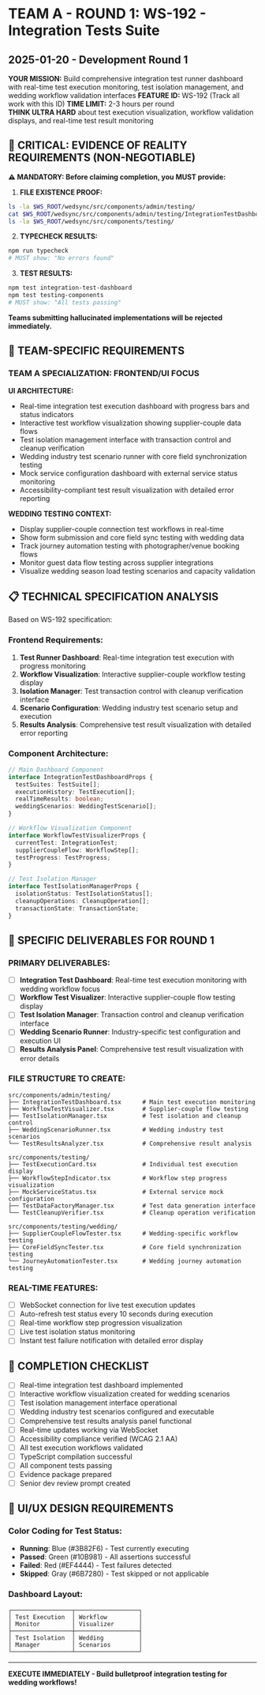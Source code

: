 # TEAM A - ROUND 1: WS-192 - Integration Tests Suite
## 2025-01-20 - Development Round 1

**YOUR MISSION:** Build comprehensive integration test runner dashboard with real-time test execution monitoring, test isolation management, and wedding workflow validation interfaces
**FEATURE ID:** WS-192 (Track all work with this ID)
**TIME LIMIT:** 2-3 hours per round  
**THINK ULTRA HARD** about test execution visualization, workflow validation displays, and real-time test result monitoring

## 🚨 CRITICAL: EVIDENCE OF REALITY REQUIREMENTS (NON-NEGOTIABLE)

**⚠️ MANDATORY: Before claiming completion, you MUST provide:**

1. **FILE EXISTENCE PROOF:**
```bash
ls -la $WS_ROOT/wedsync/src/components/admin/testing/
cat $WS_ROOT/wedsync/src/components/admin/testing/IntegrationTestDashboard.tsx | head -20
ls -la $WS_ROOT/wedsync/src/components/testing/
```

2. **TYPECHECK RESULTS:**
```bash
npm run typecheck
# MUST show: "No errors found"
```

3. **TEST RESULTS:**
```bash
npm test integration-test-dashboard
npm test testing-components
# MUST show: "All tests passing"
```

**Teams submitting hallucinated implementations will be rejected immediately.**

## 🎯 TEAM-SPECIFIC REQUIREMENTS

### TEAM A SPECIALIZATION: **FRONTEND/UI FOCUS**

**UI ARCHITECTURE:**
- Real-time integration test execution dashboard with progress bars and status indicators
- Interactive test workflow visualization showing supplier-couple data flows
- Test isolation management interface with transaction control and cleanup verification
- Wedding industry test scenario runner with core field synchronization testing
- Mock service configuration dashboard with external service status monitoring
- Accessibility-compliant test result visualization with detailed error reporting

**WEDDING TESTING CONTEXT:**
- Display supplier-couple connection test workflows in real-time
- Show form submission and core field sync testing with wedding data
- Track journey automation testing with photographer/venue booking flows
- Monitor guest data flow testing across supplier integrations
- Visualize wedding season load testing scenarios and capacity validation

## 📋 TECHNICAL SPECIFICATION ANALYSIS

Based on WS-192 specification:

### Frontend Requirements:
1. **Test Runner Dashboard**: Real-time integration test execution with progress monitoring
2. **Workflow Visualization**: Interactive supplier-couple workflow testing display
3. **Isolation Manager**: Test transaction control with cleanup verification interface
4. **Scenario Configuration**: Wedding industry test scenario setup and execution
5. **Results Analysis**: Comprehensive test result visualization with detailed error reporting

### Component Architecture:
```typescript
// Main Dashboard Component
interface IntegrationTestDashboardProps {
  testSuites: TestSuite[];
  executionHistory: TestExecution[];
  realTimeResults: boolean;
  weddingScenarios: WeddingTestScenario[];
}

// Workflow Visualization Component
interface WorkflowTestVisualizerProps {
  currentTest: IntegrationTest;
  supplierCoupleFlow: WorkflowStep[];
  testProgress: TestProgress;
}

// Test Isolation Manager
interface TestIsolationManagerProps {
  isolationStatus: TestIsolationStatus[];
  cleanupOperations: CleanupOperation[];
  transactionState: TransactionState;
}
```

## 🎯 SPECIFIC DELIVERABLES FOR ROUND 1

### PRIMARY DELIVERABLES:
- [ ] **Integration Test Dashboard**: Real-time test execution monitoring with wedding workflow focus
- [ ] **Workflow Test Visualizer**: Interactive supplier-couple flow testing display
- [ ] **Test Isolation Manager**: Transaction control and cleanup verification interface
- [ ] **Wedding Scenario Runner**: Industry-specific test configuration and execution UI
- [ ] **Results Analysis Panel**: Comprehensive test result visualization with error details

### FILE STRUCTURE TO CREATE:
```
src/components/admin/testing/
├── IntegrationTestDashboard.tsx      # Main test execution monitoring
├── WorkflowTestVisualizer.tsx        # Supplier-couple flow testing
├── TestIsolationManager.tsx          # Test isolation and cleanup control
├── WeddingScenarioRunner.tsx         # Wedding industry test scenarios
└── TestResultsAnalyzer.tsx           # Comprehensive result analysis

src/components/testing/
├── TestExecutionCard.tsx             # Individual test execution display
├── WorkflowStepIndicator.tsx         # Workflow step progress visualization
├── MockServiceStatus.tsx             # External service mock configuration
├── TestDataFactoryManager.tsx        # Test data generation interface
└── TestCleanupVerifier.tsx           # Cleanup operation verification

src/components/testing/wedding/
├── SupplierCoupleFlowTester.tsx      # Wedding-specific workflow testing
├── CoreFieldSyncTester.tsx           # Core field synchronization testing
└── JourneyAutomationTester.tsx       # Wedding journey automation testing
```

### REAL-TIME FEATURES:
- [ ] WebSocket connection for live test execution updates
- [ ] Auto-refresh test status every 10 seconds during execution
- [ ] Real-time workflow step progression visualization
- [ ] Live test isolation status monitoring
- [ ] Instant test failure notification with detailed error display

## 🏁 COMPLETION CHECKLIST
- [ ] Real-time integration test dashboard implemented
- [ ] Interactive workflow visualization created for wedding scenarios
- [ ] Test isolation management interface operational
- [ ] Wedding industry test scenarios configured and executable
- [ ] Comprehensive test results analysis panel functional
- [ ] Real-time updates working via WebSocket
- [ ] Accessibility compliance verified (WCAG 2.1 AA)
- [ ] All test execution workflows validated
- [ ] TypeScript compilation successful
- [ ] All component tests passing
- [ ] Evidence package prepared
- [ ] Senior dev review prompt created

## 🎨 UI/UX DESIGN REQUIREMENTS

### Color Coding for Test Status:
- **Running**: Blue (#3B82F6) - Test currently executing
- **Passed**: Green (#10B981) - All assertions successful
- **Failed**: Red (#EF4444) - Test failures detected
- **Skipped**: Gray (#6B7280) - Test skipped or not applicable

### Dashboard Layout:
```
┌─────────────────┬──────────────────┐
│ Test Execution  │ Workflow         │
│ Monitor         │ Visualizer       │
├─────────────────┼──────────────────┤
│ Test Isolation  │ Wedding          │
│ Manager         │ Scenarios        │
└─────────────────┴──────────────────┘
```

---

**EXECUTE IMMEDIATELY - Build bulletproof integration testing for wedding workflows!**